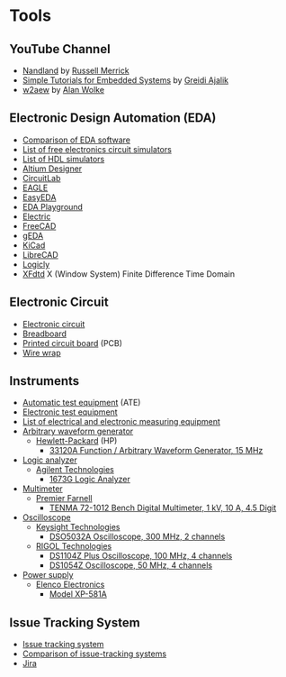 # Tools
## YouTube Channel
* [Nandland](https://www.youtube.com/@Nandland) by [Russell Merrick](https://www.linkedin.com/in/russell-merrick-6058b34)
* [Simple Tutorials for Embedded Systems](https://www.youtube.com/@SimplyEmbedded) by [Greidi Ajalik](https://www.youtube.com/c/GreidiAjalik)
* [w2aew](https://www.youtube.com/@w2aew) by [Alan Wolke](https://www.linkedin.com/in/alan-wolke-68a0292)
## Electronic Design Automation (EDA)
* [Comparison of EDA software](https://en.wikipedia.org/wiki/Comparison_of_EDA_software)
* [List of free electronics circuit simulators](https://en.wikipedia.org/wiki/List_of_free_electronics_circuit_simulators)
* [List of HDL simulators](https://en.wikipedia.org/wiki/List_of_HDL_simulators)
* [Altium Designer](https://en.wikipedia.org/wiki/Altium_Designer)
* [CircuitLab](https://www.circuitlab.com/)
* [EAGLE](https://en.wikipedia.org/wiki/EAGLE_(program))
* [EasyEDA](https://en.wikipedia.org/wiki/EasyEDA)
* [EDA Playground](https://www.edaplayground.com/)
* [Electric](https://en.wikipedia.org/wiki/Electric_(software))
* [FreeCAD](https://en.wikipedia.org/wiki/FreeCAD)
* [gEDA](https://en.wikipedia.org/wiki/GEDA)
* [KiCad](https://en.wikipedia.org/wiki/KiCad)
* [LibreCAD](https://en.wikipedia.org/wiki/LibreCAD)
* [Logicly](https://logic.ly/)
* [XFdtd](https://en.wikipedia.org/wiki/XFdtd) X (Window System) Finite Difference Time Domain
## Electronic Circuit
* [Electronic circuit](https://en.wikipedia.org/wiki/Electronic_circuit)
* [Breadboard](https://en.wikipedia.org/wiki/Breadboard)
* [Printed circuit board](https://en.wikipedia.org/wiki/Printed_circuit_board) (PCB)
* [Wire wrap](https://en.wikipedia.org/wiki/Wire_wrap)
## Instruments
* [Automatic test equipment](https://en.wikipedia.org/wiki/Automatic_test_equipment) (ATE)
* [Electronic test equipment](https://en.wikipedia.org/wiki/Electronic_test_equipment)
* [List of electrical and electronic measuring equipment](https://en.wikipedia.org/wiki/List_of_electrical_and_electronic_measuring_equipment)
* [Arbitrary waveform generator](https://en.wikipedia.org/wiki/Arbitrary_waveform_generator)
  * [Hewlett-Packard](https://en.wikipedia.org/wiki/Hewlett-Packard) (HP)
    * [33120A Function / Arbitrary Waveform Generator, 15 MHz](https://www.keysight.com/us/en/product/33120A/function--arbitrary-waveform-generator-15-mhz.html)
* [Logic analyzer](https://en.wikipedia.org/wiki/Logic_analyzer)
  * [Agilent Technologies](https://en.wikipedia.org/wiki/Agilent_Technologies)
    * [1673G Logic Analyzer](https://www.keysight.com/us/en/product/1673G/standalone-logic-analyzer.html)
* [Multimeter](https://en.wikipedia.org/wiki/Multimeter)
  * [Premier Farnell](https://en.wikipedia.org/wiki/Premier_Farnell)
    * [TENMA 72-1012 Bench Digital Multimeter, 1 kV, 10 A, 4.5 Digit](https://my.element14.com/tenma/72-1012/digital-multimeter-bench-4-1-2/dp/2450665)
* [Oscilloscope](https://en.wikipedia.org/wiki/Oscilloscope)
  * [Keysight Technologies](https://en.wikipedia.org/wiki/Keysight)
    * [DSO5032A Oscilloscope, 300 MHz, 2 channels](https://www.keysight.com/us/en/support/DSO5032A/5000-series-oscilloscope-300-mhz-2-channels.html)
  * [RIGOL Technologies](https://en.wikipedia.org/wiki/RIGOL_Technologies)
    * [DS1104Z Plus Oscilloscope, 100 MHz, 4 channels](https://www.rigolna.com/products/digital-oscilloscopes/1000z/)
    * [DS1054Z Oscilloscope, 50 MHz, 4 channels](https://assets.testequity.com/te1/Documents/pdf/rigol/Rigol-DS1054Z-Manual.pdf)
* [Power supply](https://en.wikipedia.org/wiki/Power_supply)
  * [Elenco Electronics](https://elenco.shptron.com/c/power-supplies)
    * [Model XP-581A](https://www.elenco.com/wp-content/uploads/2017/10/XP581A-2.pdf)
## Issue Tracking System
* [Issue tracking system](https://en.wikipedia.org/wiki/Issue_tracking_system)
* [Comparison of issue-tracking systems](https://en.wikipedia.org/wiki/Comparison_of_issue-tracking_systems)
* [Jira](https://en.wikipedia.org/wiki/Jira_(software))
